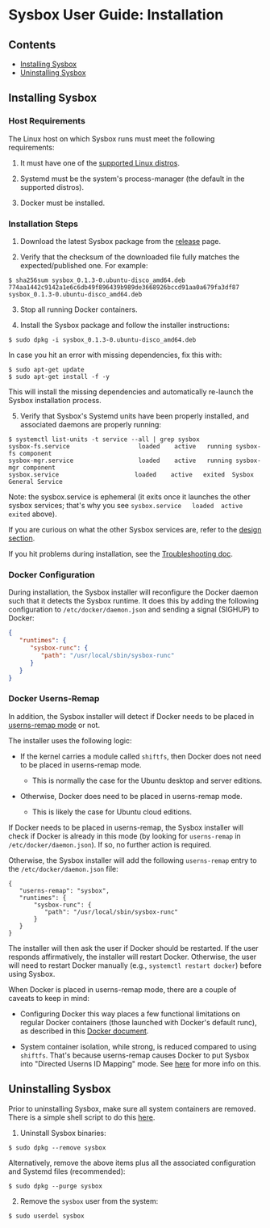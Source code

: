 # Sysbox User Guide: Installation

## Contents

-   [Installing Sysbox](#installing-sysbox)
-   [Uninstalling Sysbox](#uninstalling-sysbox)

## Installing Sysbox

### Host Requirements

The Linux host on which Sysbox runs must meet the following requirements:

1) It must have one of the [supported Linux distros](../distro-compat.md).

2) Systemd must be the system's process-manager (the default in the supported distros).

3) Docker must be installed.

### Installation Steps

1) Download the latest Sysbox package from the [release](https://github.com/nestybox/sysbox-external/releases) page.

2) Verify that the checksum of the downloaded file fully matches the expected/published one.
   For example:

```console
$ sha256sum sysbox_0.1.3-0.ubuntu-disco_amd64.deb
774aa1442c9142a1e6c6db49f896439b989de3668926bccd91aa0a679fa3df87  sysbox_0.1.3-0.ubuntu-disco_amd64.deb
```

3) Stop all running Docker containers.

4) Install the Sysbox package and follow the installer instructions:

```console
$ sudo dpkg -i sysbox_0.1.3-0.ubuntu-disco_amd64.deb
```

In case you hit an error with missing dependencies, fix this with:

```console
$ sudo apt-get update
$ sudo apt-get install -f -y
```

This will install the missing dependencies and automatically re-launch
the Sysbox installation process.

5) Verify that Sysbox's Systemd units have been properly installed, and
   associated daemons are properly running:

```console
$ systemctl list-units -t service --all | grep sysbox
sysbox-fs.service                   loaded    active   running sysbox-fs component
sysbox-mgr.service                  loaded    active   running sysbox-mgr component
sysbox.service                     loaded    active   exited  Sysbox General Service
```

Note: the sysbox.service is ephemeral (it exits once it launches the other sysbox services; that's why
you see `sysbox.service   loaded  active  exited` above).

If you are curious on what the other Sysbox services are, refer to the [design section](design.md).

If you hit problems during installation, see the [Troubleshooting doc](troubleshoot.md).

### Docker Configuration

During installation, the Sysbox installer will reconfigure the Docker daemon such
that it detects the Sysbox runtime. It does this by adding the following
configuration to `/etc/docker/daemon.json` and sending a signal (SIGHUP) to Docker:

```json
{
   "runtimes": {
      "sysbox-runc": {
         "path": "/usr/local/sbin/sysbox-runc"
      }
   }
}
```

### Docker Userns-Remap

In addition, the Sysbox installer will detect if Docker needs to be placed
in [userns-remap mode](https://docs.docker.com/engine/security/userns-remap/) or not.

The installer uses the following logic:

-   If the kernel carries a module called `shiftfs`, then Docker does not need to be
    placed in userns-remap mode.

    -   This is normally the case for the Ubuntu desktop and server editions.

-   Otherwise, Docker does need to be placed in userns-remap mode.

    -   This is likely the case for Ubuntu cloud editions.

If Docker needs to be placed in userns-remap, the Sysbox installer will check if
Docker is already in this mode (by looking for `userns-remap` in
`/etc/docker/daemon.json`). If so, no further action is required.

Otherwise, the Sysbox installer will add the following `userns-remap` entry to the
`/etc/docker/daemon.json` file:

```console
{
   "userns-remap": "sysbox",
   "runtimes": {
       "sysbox-runc": {
          "path": "/usr/local/sbin/sysbox-runc"
       }
   }
}
```

The installer will then ask the user if Docker should be restarted. If
the user responds affirmatively, the installer will restart Docker. Otherwise,
the user will need to restart Docker manually (e.g., `systemctl restart docker`)
before using Sysbox.

When Docker is placed in userns-remap mode, there are a couple of caveats to
keep in mind:

-   Configuring Docker this way places a few functional limitations on regular
    Docker containers (those launched with Docker's default runc), as described
    in this [Docker document](https://docs.docker.com/engine/security/userns-remap).

-   System container isolation, while strong, is reduced compared to using
    `shiftfs`. That's because userns-remap causes Docker to put Sysbox into
    "Directed Userns ID Mapping" mode. See [here](security.md#user-namespace-id-mapping)
    for more info on this.

## Uninstalling Sysbox

Prior to uninstalling Sysbox, make sure all system containers are removed.
There is a simple shell script to do this [here](../../scr/rm_all_syscont).

1) Uninstall Sysbox binaries:

```console
$ sudo dpkg --remove sysbox
```

Alternatively, remove the above items plus all the associated
configuration and Systemd files (recommended):

```console
$ sudo dpkg --purge sysbox
```

2) Remove the `sysbox` user from the system:

```console
$ sudo userdel sysbox
```
